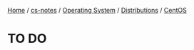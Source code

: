 [Home](https://mengxianbin.github.io) /
[cs-notes](https://mengxianbin.github.io/cs-notes/site) /
[Operating System](https://mengxianbin.github.io/cs-notes/site/Operating%20System) /
[Distributions](https://mengxianbin.github.io/cs-notes/site/Operating%20System/Distributions) /
[CentOS](https://mengxianbin.github.io/cs-notes/site/Operating%20System/Distributions/CentOS)

# TO DO
